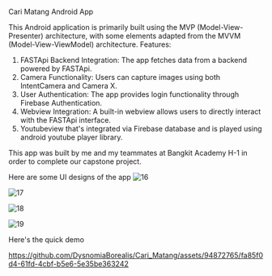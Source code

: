 Cari Matang Android App

This Android application is primarily built using the MVP (Model-View-Presenter) architecture, with some elements adapted from the MVVM (Model-View-ViewModel) architecture.
Features:

1. FASTApi Backend Integration: The app fetches data from a backend powered by FASTApi.
2. Camera Functionality: Users can capture images using both IntentCamera and Camera X.
3. User Authentication: The app provides login functionality through Firebase Authentication.
4. Webview Integration: A built-in webview allows users to directly interact with the FASTApi interface.
5. Youtubeview that's integrated via Firebase database and is played using android youtube player library.

This app was built by me and my teammates at Bangkit Academy H-1 in order to complete our capstone project.

Here are some UI designs of the app
![16](https://github.com/DysnomiaBorealis/Cari_Matang/assets/94872765/5001ed6a-4cb1-4360-b94c-47141c3b5b69)

![17](https://github.com/DysnomiaBorealis/Cari_Matang/assets/94872765/c4e6d9a9-06e3-42db-a7b5-a4fb09ec06e4)

![18](https://github.com/DysnomiaBorealis/Cari_Matang/assets/94872765/0a516c26-1235-4bb9-aaf2-1891340053b1)

![19](https://github.com/DysnomiaBorealis/Cari_Matang/assets/94872765/e97b796b-adf9-46d7-a202-8cfbee6f33cd)


Here's the quick demo

https://github.com/DysnomiaBorealis/Cari_Matang/assets/94872765/fa85f0d4-61fd-4cbf-b5e6-5e35be363242





